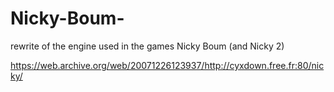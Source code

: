 # Nicky-Boum-
rewrite of the engine used in the games Nicky Boum (and Nicky 2)


https://web.archive.org/web/20071226123937/http://cyxdown.free.fr:80/nicky/
